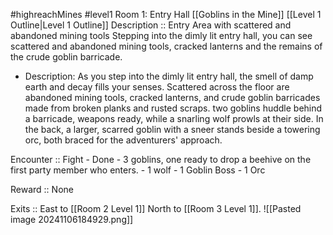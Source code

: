 #highreachMines #level1 
Room 1: Entry Hall
[[Goblins in the Mine]]
[[Level 1 Outline|Level 1 Outline]]
Description :: Entry Area with scattered and abandoned mining tools 
Stepping into the dimly lit entry hall, you can see scattered and abandoned mining tools, cracked lanterns and the remains of the crude goblin barricade. 
- Description: As you step  into the dimly lit entry hall, the smell of damp earth and decay fills your senses. Scattered across the floor are abandoned mining tools, cracked lanterns, and crude goblin barricades made from broken planks and rusted scraps. two goblins huddle behind a barricade, weapons ready, while a snarling wolf prowls at their side. In the back, a larger, scarred goblin with a sneer stands beside a towering orc, both braced for the adventurers' approach.

Encounter :: Fight - Done 
	- 3 goblins, one ready to drop a beehive on the first party member who enters.
	- 1 wolf 
	- 1 Goblin Boss 
	- 1 Orc 

Reward :: None 

Exits :: East to [[Room 2 Level 1]] North to [[Room 3 Level 1]].
![[Pasted image 20241106184929.png]]